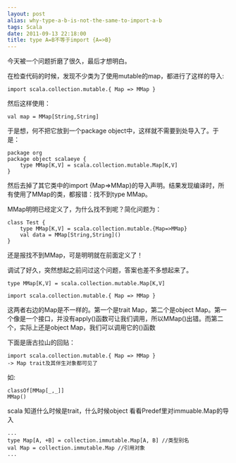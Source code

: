 ```yaml
---
layout: post
alias: why-type-a-b-is-not-the-same-to-import-a-b
tags: Scala
date: 2011-09-13 22:18:00
title: type A=B不等于import {A=>B}
---
```


今天被一个问题折磨了很久，最后才想明白。

在检查代码的时候，发现不少类为了使用mutable的map，都进行了这样的导入:

```
import scala.collection.mutable.{ Map => MMap }
```

然后这样使用：

```
val map = MMap[String,String]
```

于是想，何不把它放到一个package object中，这样就不需要到处导入了。于是：

```
package org
package object scalaeye {
    type MMap[K,V] = scala.collection.mutable.Map[K,V]
}
```

然后去掉了其它类中的import {Map=>MMap}的导入声明。结果发现编译时，所有使用了MMap的类，都报错：找不到type MMap。

 <span id="more-183"></span>
<p>MMap明明已经定义了，为什么找不到呢？简化问题为：

```
class Test {
    type MMap[K,V] = scala.collection.mutable.{Map=>MMap}
    val data = MMap[String,String]()
}
```

还是报找不到MMap，可是明明就在前面定义了！

调试了好久，突然想起之前问过这个问题，答案也差不多想起来了。

```
type MMap[K,V] = scala.collection.mutable.Map[K,V]

import scala.collection.mutable.{ Map => MMap }
```

这两者右边的Map是不一样的。第一个是trait Map，第二个是object Map。第一个像是一个接口，并没有apply()函数可让我们调用，所以MMap()出错。而第二个，实际上还是object Map，我们可以调用它的()函数

下面是唐古拉山的回贴：

```
import scala.collection.mutable.{ Map => MMap }
-> Map trait及其伴生对象都可见了
```

如:

```
classOf[MMap[_,_]]
MMap()
```

scala 知道什么时候是trait，什么时候object 
看看Predef里对immuable.Map的导入

```
...
type Map[A, +B] = collection.immutable.Map[A, B] //类型别名
val Map = collection.immutable.Map //引用对象
...
```
